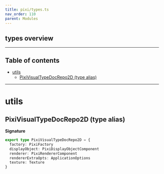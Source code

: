 ```yaml
---
title: pixi/types.ts
nav_order: 110
parent: Modules
---
```


## types overview

---

<h2 class="text-delta">Table of contents</h2>

- [utils](#utils)
  - [PixiVisualTypeDocRepo2D (type alias)](#pixivisualtypedocrepo2d-type-alias)

---

# utils

## PixiVisualTypeDocRepo2D (type alias)

**Signature**

```ts
export type PixiVisualTypeDocRepo2D = {
  factory: PixiFactory
  displayObject: PixiDisplayObjectComponent
  renderer: PixiRendererComponent
  rendererExtraOpts: ApplicationOptions
  texture: Texture
}
```
